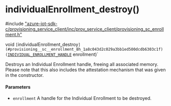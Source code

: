 # individualEnrollment_destroy()

\#include ["azure-iot-sdk-c/provisioning_service_client/inc/prov_service_client/provisioning_sc_enrollment.h"](../iot-c-ref-provisioning-sc-enrollment-h.md)  

void `[`individualEnrollment_destroy`](#provisioning__sc__enrollment_8h_1a8c043d2c029a3bb1ed500dcdb6303c1f)(`[`INDIVIDUAL_ENROLLMENT_HANDLE`](#provisioning__sc__enrollment_8h_1a5348427a740bc7d9395db2e190f1bc0f) enrollment)`

Destroys an Individual Enrollment handle, freeing all associated memory. Please note that this also includes the attestation mechanism that was given in the constructor.

#### Parameters
* `enrollment` A handle for the Individual Enrollment to be destroyed.

